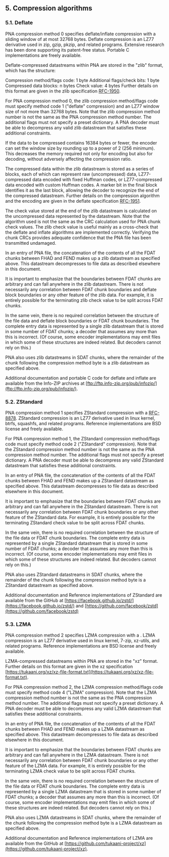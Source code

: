 ## 5. Compression algorithms

### 5.1. Deflate

PNA compression method 0 specifies deflate/inflate compression with a sliding window of at most 32768 bytes. Deflate compression is an LZ77 derivative used in zip, gzip, pkzip, and related programs. Extensive research has been done supporting its patent-free status. Portable C implementations are freely available.

Deflate-compressed datastreams within PNA are stored in the "zlib" format, which has the structure:

   Compression method/flags code: 1 byte
   Additional flags/check bits:   1 byte
   Compressed data blocks:        n bytes
   Check value:                   4 bytes
Further details on this format are given in the zlib specification [RFC-1950](../references/index.md#rfc-1950).

For PNA compression method 0, the zlib compression method/flags code must specify method code 1 ("deflate" compression) and an LZ77 window size of not more than 32768 bytes. Note that the zlib compression method number is not the same as the PNA compression method number. The additional flags must not specify a preset dictionary. A PNA decoder must be able to decompress any valid zlib datastream that satisfies these additional constraints.

If the data to be compressed contains 16384 bytes or fewer, the encoder can set the window size by rounding up to a power of 2 (256 minimum). This decreases the memory required not only for encoding but also for decoding, without adversely affecting the compression ratio.

The compressed data within the zlib datastream is stored as a series of blocks, each of which can represent raw (uncompressed) data, LZ77-compressed data encoded with fixed Huffman codes, or LZ77-compressed data encoded with custom Huffman codes. A marker bit in the final block identifies it as the last block, allowing the decoder to recognize the end of the compressed datastream. Further details on the compression algorithm and the encoding are given in the deflate specification [RFC-1951](../references/index.md#rfc-1951).

The check value stored at the end of the zlib datastream is calculated on the uncompressed data represented by the datastream. Note that the algorithm used is not the same as the CRC calculation used for PNA chunk check values. The zlib check value is useful mainly as a cross-check that the deflate and inflate algorithms are implemented correctly. Verifying the chunk CRCs provides adequate confidence that the PNA file has been transmitted undamaged.

In an entry of PNA file, the concatenation of the contents of all the FDAT chunks between FHAD and FEND makes up a zlib datastream as specified above. This datastream decompresses to file data as described elsewhere in this document.

It is important to emphasize that the boundaries between FDAT chunks are arbitrary and can fall anywhere in the zlib datastream. There is not necessarily any correlation between FDAT chunk boundaries and deflate block boundaries or any other feature of the zlib data. For example, it is entirely possible for the terminating zlib check value to be split across FDAT chunks.

In the same vein, there is no required correlation between the structure of the file data and deflate block boundaries or FDAT chunk boundaries. The complete entry data is represented by a single zlib datastream that is stored in some number of FDAT chunks; a decoder that assumes any more than this is incorrect. (Of course, some encoder implementations may emit files in which some of these structures are indeed related. But decoders cannot rely on this.)

PNA also uses zlib datastreams in SDAT chunks, where the remainder of the chunk following the compression method byte is a zlib datastream as specified above.

Additional documentation and portable C code for deflate and inflate are available from the Info-ZIP archives at [ftp://ftp.info-zip.org/pub/infozip/](ftp://ftp.info-zip.org/pub/infozip/).

### 5.2. ZStandard

PNA compression method 1 specifies ZStandard compression with a [RFC-8878](../references/index.md#rfc-8878). ZStandard compression is an LZ77 derivative used in linux kernel, btrfs, squashfs, and related programs. Reference implementations are BSD license and freely available.

For PNA compression method 1, the ZStandard compression method/flags code must specify method code 2 ("ZStandard" compression). Note that the ZStandard compression method number is not the same as the PNA compression method number. The additional flags must not specify a preset dictionary. A PNA decoder must be able to decompress any valid ZStandard datastream that satisfies these additional constraints.

In an entry of PNA file, the concatenation of the contents of all the FDAT chunks between FHAD and FEND makes up a ZStandard datastream as specified above. This datastream decompresses to file data as described elsewhere in this document.

It is important to emphasize that the boundaries between FDAT chunks are arbitrary and can fall anywhere in the ZStandard datastream. There is not necessarily any correlation between FDAT chunk boundaries or any other feature of the ZStandard data. For example, it is entirely possible for the terminating ZStandard check value to be split across FDAT chunks.

In the same vein, there is no required correlation between the structure of the file data or FDAT chunk boundaries. The complete entry data is represented by a single ZStandard datastream that is stored in some number of FDAT chunks; a decoder that assumes any more than this is incorrect. (Of course, some encoder implementations may emit files in which some of these structures are indeed related. But decoders cannot rely on this.)

PNA also uses ZStandard datastreams in SDAT chunks, where the remainder of the chunk following the compression method byte is a ZStandard datastream as specified above.

Additional documentation and Reference implementations of ZStandard are available from the GitHub at [https://facebook.github.io/zstd/](https://facebook.github.io/zstd/) and [https://github.com/facebook/zstd](https://github.com/facebook/zstd)

### 5.3. LZMA

PNA compression method 2 specifies LZMA compression with a [](). LZMA compression is an LZ77 derivative used in linux kernel, 7-zip, xz-utils, and related programs. Reference implementations are BSD license and freely available.

LZMA-compressed datastreams within PNA are stored in the "xz" format.
Further details on this format are given in the xz specification [https://tukaani.org/xz/xz-file-format.txt](https://tukaani.org/xz/xz-file-format.txt).

For PNA compression method 2, the LZMA compression method/flags code must specify method code 4 ("LZMA" compression). Note that the LZMA compression method number is not the same as the PNA compression method number. The additional flags must not specify a preset dictionary. A PNA decoder must be able to decompress any valid LZMA datastream that satisfies these additional constraints.

In an entry of PNA file, the concatenation of the contents of all the FDAT chunks between FHAD and FEND makes up a LZMA datastream as specified above. This datastream decompresses to file data as described elsewhere in this document.

It is important to emphasize that the boundaries between FDAT chunks are arbitrary and can fall anywhere in the LZMA datastream. There is not necessarily any correlation between FDAT chunk boundaries or any other feature of the LZMA data. For example, it is entirely possible for the terminating LZMA check value to be split across FDAT chunks.

In the same vein, there is no required correlation between the structure of the file data or FDAT chunk boundaries. The complete entry data is represented by a single LZMA datastream that is stored in some number of FDAT chunks; a decoder that assumes any more than this is incorrect. (Of course, some encoder implementations may emit files in which some of these structures are indeed related. But decoders cannot rely on this.)

PNA also uses LZMA datastreams in SDAT chunks, where the remainder of the chunk following the compression method byte is a LZMA datastream as specified above.

Additional documentation and Reference implementations of LZMA are available from the GitHub at [https://github.com/tukaani-project/xz](https://github.com/tukaani-project/xz).
